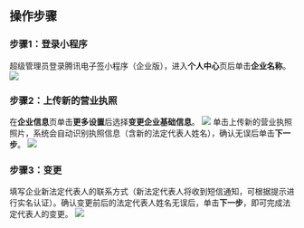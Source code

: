 ## 操作步骤
### 步骤1：登录小程序
超级管理员登录腾讯电子签小程序（企业版），进入**个人中心**页后单击**企业名称**。
![](https://qcloudimg.tencent-cloud.cn/raw/b28dc5c91c0ffaeafdaa8890cd9ec275.png)

### 步骤2：上传新的营业执照
在**企业信息**页单击**更多设置**后选择**变更企业基础信息**。
![](https://qcloudimg.tencent-cloud.cn/raw/f09444c2aa71ec34c856e4483c7a602c.png)
单击上传新的营业执照照片，系统会自动识别执照信息（含新的法定代表人姓名），确认无误后单击**下一步**。
![](https://qcloudimg.tencent-cloud.cn/raw/cdc927c51f4da7d0a1e6b8acd0ab9f3c.png)

### 步骤3：变更
填写企业新法定代表人的联系方式（新法定代表人将收到短信通知，可根据提示进行实名认证）。确认变更前后的法定代表人姓名无误后，单击**下一步**，即可完成法定代表人的变更。
![](https://qcloudimg.tencent-cloud.cn/raw/5d580a0ae1c4245ff2ec8ce0d92888f7.png)

